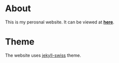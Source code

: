 # About

This is my perosnal website. It can be viewed at [**here**](https://ps-puneetsharma.github.io/).

# Theme

The website uses [jekyll-swiss](https://github.com/broccolini/swiss) theme.